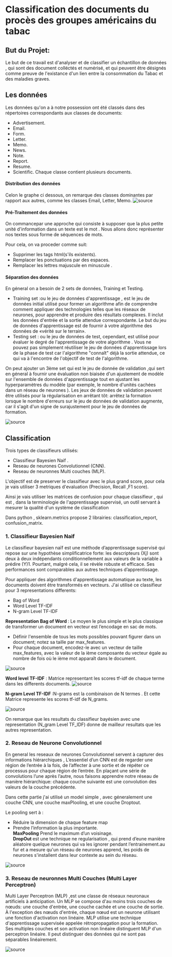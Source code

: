 # Classification des documents du procès des groupes américains du tabac

## But du Projet:
<p>
	Le but de ce travail est d'analyser et de classifier un échantillon de données , qui sont des document colléctés et numérisé, et qui peuvent être désignés comme preuve de l'existance d'un lien entre la consommation du Tabac et des maladies graves.
</p>


## Les données
Les données qu'on a à notre possession ont été classés dans des répertoires correspondants aux classes de documents:
- Advertisement.
- Email.
- Form.
- Letter.
- Memo.
- News.
- Note.
- Report.
- Resume.
- Scientific. 
Chaque classe contient plusieurs documents.


#### Distribution des données
Celon le graphe ci dessous, on remarque des classes dominantes par rapport aux autres, comme les classes Email, Letter, Memo.
![source](/img/distribution_donnees.PNG)

#### Pré-Traitement des données
On commancepar une approche qui consiste à supposer que la plus petite unité d'information dans un texte est le mot . Nous allons donc représenter nos textes sous forme de séquences de mots.</br>

Pour cela, on va proceder comme suit:
    
- Supprimer les tags html(s'ils existents).
- Remplacer les ponctuations par des espaces.
- Remplacer les lettres majuscule en minuscule . 


#### Séparation des données 
En géneral on a besoin de 2 sets de données, Training et Testing.
- Training set :ou le jeu de données d'apprentissage , est le jeu de données initial utilisé pour former un algorithme afin de comprendre comment appliquer des technologies telles que les réseaux de neurones, pour apprendre et produire des résultats complexes. Il inclut les données d'entrée et la sortie attendue correspondante. Le but du jeu de données d'apprentissage est de fournir à votre algorithme des données de «vérité sur le terrain».
- Testing set : ou le jeu de données de test, cependant, est utilisé pour évaluer le degré de l'apprentissage de votre algorithme . Vous ne pouvez pas simplement réutiliser le jeu de données d'apprentissage lors de la phase de test car l'algorithme "connaît" déjà la sortie attendue, ce qui va à l'encontre de l'objectif de test de l'algorithme.

On peut ajouter un 3ème set qui est le jeu de donnée de validation ,qui sert en géneral à fournir une évaluation non biaisée d'un ajustement de modèle sur l'ensemble de données d'apprentissage tout en ajustant les hyperparamètres du modèle (par exemple, le nombre d'unités cachées dans un réseau de neurones ). Les jeux de données de validation peuvent être utilisés pour la régularisation en arrêtant tôt: arrêtez la formation lorsque le nombre d'erreurs sur le jeu de données de validation augmente, car il s'agit d'un signe de surajustement pour le jeu de données de formation.

![source](/img/Separation_donnees.png)

## Classification 
Trois types de classifieurs utilisés:

- Classifieur Bayesien Naif .
- Reseau de neurones Convolutionnel (CNN).
- Reseau de neuronnes Multi couches (MLP).

L'objectif est de preserver le classifieur avec le plus grand score, pour cela je vais utiliser 3 metriques d'evaluation (Precision, Recall ,F1 score).

Ainsi je vais utiliser les matrices de confusion pour chaque classifieur , qui est , dans la terminologie de l'apprentissage supervisé, un outil servant à mesurer la qualité d'un système de classification

Dans python , sklearn.metrics propose 2 librairies: classification_report, confusion_matrix.


### 1. Classifieur Bayesien Naif
Le classifieur bayesien naïf est une méthode d’apprentissage supervisé qui repose sur une hypothèse simplificatrice forte: les descripteurs (Xj) sont deux à deux indépendants conditionnellement aux valeurs de la variable à prédire (Y)1. Pourtant, malgré cela, il se révèle robuste et efficace. Ses performances sont comparables aux autres techniques d’apprentissage.

Pour appliquer des algorithmes d'apprentissage automatique au texte, les documents doivent être transformés en vecteurs.
J'ai utilisé ce classifieur pour 3 representations differents:
- Bag of Word
- Word Level TF-IDF
- N-gram Level TF-IDF

<strong>Representation Bag of Word </strong>: Le moyen le plus simple et le plus classique de transformer un document en vecteur est l’encodage en sac de mots.

- Définir l'ensemble de tous les mots possibles pouvant figurer dans un document; notez sa taille par max_features.
- Pour chaque document, encodez-le avec un vecteur de taille max_features, avec la valeur de la ième composante du vecteur égale au nombre de fois où le ième mot apparaît dans le document.

![source](/img/BoW.PNG)

<strong>Word level TF-IDF</strong> : Matrice representant les scores tf-idf de chaque terme dans les differents documents.
![source](/img/Tfidf.PNG)

<strong>N-gram Level TF-IDF </strong>:N-grams est la combinaison de N termes . Et cette Matrice represente les scores tf-idf de N_grams.

![source](/img/tfidf_ngram.PNG)

On remarque que les resultats du classifieur bayésien avec une representation (N_gram Level TF_IDF) donne de mailleur resultats que les autres representation.


### 2. Reseau de Neurone Convolutionnel


En general les reseaux de neurones Convolutionnel servent à capturer des informations hiérarchiques , L’essentiel d’un CNN est de regarder une région de l’entrée à la fois, de l’affecter à une sortie et de répéter ce processus pour chaque région de l’entrée. En plaçant une série de convolutions l’une après l’autre, nous faisons apprendre notre réseau de manière hiérarchique: chaque couche suivante est une convolution des valeurs de la couche précédente.

Dans cette partie j'ai utilisé un model simple , avec géneralement une couche CNN, une couche maxPlooling, et une couche Droptout.

Le pooling sert à :

- Réduire la dimension de chaque feature map
- Prendre l’information la plus importante.</br>
<strong> MaxPooling</strong> Prend le maximum d’un voisinage.</br>
<strong> DropOut </strong> est une technique ne regularisation , qui prend d’eune manière aléatoire quelque neurones qui va les ignorer pendant l’entrainement.au fur et a mesure qu'un réseau de neurones apprend, les poids de neurones s'installent dans leur contexte au sein du réseau.

![source](/img/CNN.PNG)

### 3. Reseau de neuronnes Multi Couches (Multi Layer Perceptron)


Multi Layer Perceptron (MLP) ,est une classe de réseaux neuronaux artificiels à anticipation. Un MLP se compose d'au moins trois couches de nœuds: une couche d'entrée, une couche cachée et une couche de sortie. À l'exception des nœuds d'entrée, chaque nœud est un neurone utilisant une fonction d'activation non linéaire. MLP utilise une technique d'apprentissage supervisée appelée rétropropagation pour la formation. Ses multiples couches et son activation non linéaire distinguent MLP d'un perceptron linéaire. Il peut distinguer des données qui ne sont pas séparables linéairement.

![source](/img/MLP.PNG)